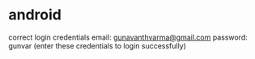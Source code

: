 # android
correct login credentials
email: gunavanthvarma@gmail.com
password: gunvar
(enter these credentials to login successfully)
